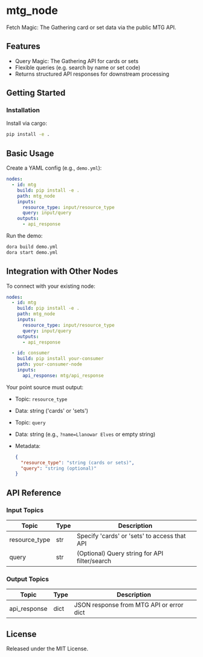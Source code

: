 # mtg_node

Fetch Magic: The Gathering card or set data via the public MTG API.

## Features
- Query Magic: The Gathering API for cards or sets
- Flexible queries (e.g. search by name or set code)
- Returns structured API responses for downstream processing

## Getting Started

### Installation
Install via cargo:
```bash
pip install -e .
```

## Basic Usage

Create a YAML config (e.g., `demo.yml`):

```yaml
nodes:
  - id: mtg
    build: pip install -e .
    path: mtg_node
    inputs:
      resource_type: input/resource_type
      query: input/query
    outputs:
      - api_response
```

Run the demo:

```bash
dora build demo.yml
dora start demo.yml
```

## Integration with Other Nodes

To connect with your existing node:

```yaml
nodes:
  - id: mtg
    build: pip install -e .
    path: mtg_node
    inputs:
      resource_type: input/resource_type
      query: input/query
    outputs:
      - api_response

  - id: consumer
    build: pip install your-consumer
    path: your-consumer-node
    inputs:
      api_response: mtg/api_response
```

Your point source must output:

* Topic: `resource_type`
* Data: string ('cards' or 'sets')
* Topic: `query`
* Data: string (e.g., `?name=Llanowar Elves` or empty string)
* Metadata:

  ```json
  {
    "resource_type": "string (cards or sets)",
    "query": "string (optional)"
  }
  ```

## API Reference

### Input Topics

| Topic           | Type   | Description                                   |
| --------------- | ------ | --------------------------------------------- |
| resource_type   | str    | Specify 'cards' or 'sets' to access that API  |
| query           | str    | (Optional) Query string for API filter/search |

### Output Topics

| Topic         | Type | Description                               |
| ------------- | ---- | ----------------------------------------- |
| api_response  | dict | JSON response from MTG API or error dict  |


## License

Released under the MIT License.
